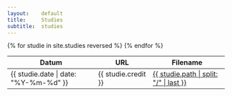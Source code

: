 ```yaml
---
layout:    default
title:     Studies
subtitle:  studies
---
```

<article> 
<div class="datatable">
  <table id="studies" class="display responsive" style="width:100%">
    <thead>
      <tr>
        <th>Datum</th>
        <th>URL</th>
        <th>Filename</th>
      </tr>
    </thead>
    <tbody>
    {% for studie in site.studies reversed %}
      <tr>
        <td>{{ studie.date | date: "%Y-%m-%d" }}</td>
        <td>{{ studie.credit }}</td>
        <td><a href="{{ studie.id }}">{{ studie.path | split: "/" | last }}</a></td>
      </tr>
    {% endfor %}
    </tbody>
  </table>
</div>
</article> 

